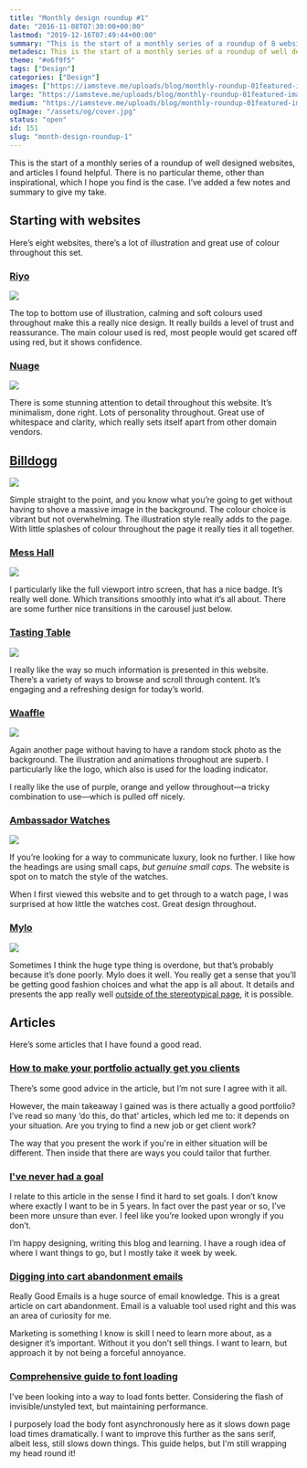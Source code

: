 ```yaml
---
title: "Monthly design roundup #1"
date: "2016-11-08T07:30:00+00:00"
lastmod: "2019-12-16T07:49:44+00:00"
summary: "This is the start of a monthly series of a roundup of 8 websites that I have found that are well designed. There is no particular theme, other than inspirational, which I hope you find is the case. I’ve added a few notes around why I believe they’re well designed as well."
metadesc: This is the start of a monthly series of a roundup of well designed websites, and articles I found helpful. I’ve added a few notes and summary to give my opinion."
theme: "#e6f9f5"
tags: ["Design"]
categories: ["Design"]
images: ["https://iamsteve.me/uploads/blog/monthly-roundup-01featured-image%402x.png"]
large: "https://iamsteve.me/uploads/blog/monthly-roundup-01featured-image%402x.png"
medium: "https://iamsteve.me/uploads/blog/monthly-roundup-01featured-image-medium%402x.png"
ogImage: "/assets/og/cover.jpg"
status: "open"
id: 151
slug: "month-design-roundup-1"
---
```


This is the start of a monthly series of a roundup of well designed websites, and articles I found helpful. There is no particular theme, other than inspirational, which I hope you find is the case. I’ve added a few notes and summary to give my take.

## Starting with websites
Here’s eight websites, there’s a lot of illustration and great use of colour throughout this set.

### [Riyo](http://www.riyo.io/)

<Image src="/static/images/blog/websites-monthly-1-riyo@2x.png" width={738} height={492} />

The top to bottom use of illustration, calming and soft colours used throughout make this a really nice design. It really builds a level of trust and reassurance. The main colour used is red, most people would get scared off using red, but it shows confidence. 

### [Nuage](https://www.nuageapp.com)

<Image src="/static/images/blog/websites-monthly-1-nuage@2x.png" width={738} height={492} />

There is some stunning attention to detail throughout this website. It’s minimalism, done right. Lots of personality throughout. Great use of whitespace and clarity, which really sets itself apart from other domain vendors.

## [Billdogg](http://billdogg.com)

<Image src="/static/images/blog/websites-monthly-1-billdogg@2x.png" width={738} height={492} />

Simple straight to the point, and you know what you’re going to get without having to shove a massive image in the background. The colour choice is vibrant but not overwhelming. The illustration style really adds to the page. With little splashes of colour throughout the page it really ties it all together.

### [Mess Hall](http://mplsmesshall.com/)

<Image src="/static/images/blog/websites-monthly-1-messhall@2x.png" width={738} height={492} />

I particularly like the full viewport intro screen, that has a nice badge. It’s really well done. Which transitions smoothly into what it’s all about. There are some further nice transitions in the carousel just below.

### [Tasting Table](https://www.tastingtable.com)

<Image src="/static/images/blog/websites-monthly-1-tasting-table@2x.jpg" width={738} height={492} />

I really like the way so much information is presented in this website. There’s a variety of ways to browse and scroll through content. It’s engaging and a refreshing design for today’s world.

### [Waaffle](https://waaffle.com)

<Image src="/static/images/blog/websites-monthly-1-waaffle@2x.png" width={738} height={492} />

Again another page without having to have a random stock photo as the background. The illustration and animations throughout are superb. I particularly like the logo, which also is used for the loading indicator. 

I really like the use of purple, orange and yellow throughout—a tricky combination to use—which is pulled off nicely.

### [Ambassador Watches](https://primeambassador.com/)

<Image src="/static/images/blog/websites-monthly-1-ambassador@2x.jpg" width={738} height={492} />

If you’re looking for a way to communicate luxury, look no further. I like how the headings are using small caps, *but genuine small caps*. The website is spot on to match the style of the watches. 

When I first viewed this website and to get through to a watch page, I was surprised at how little the watches cost. Great design throughout.

### [Mylo](http://okmylo.com)

<Image src="/static/images/blog/websites-monthly-1-mylo@2x.png" width={738} height={492} />

Sometimes I think the huge type thing is overdone, but that’s probably because it’s done poorly. Mylo does it well. You really get a sense that you’ll be getting good fashion choices and what the app is all about. It details and presents the app really well [outside of the stereotypical page](https://twitter.com/jongold/status/694591217523363840), it is possible.

## Articles
Here’s some articles that I have found a good read.

### [How to make your portfolio actually get you clients](https://clientgiant.us/how-to-make-your-portfolio-actually-get-you-clients-f3dd1e82a93f)
There’s some good advice in the article, but I’m not sure I agree with it all.

However, the main takeaway I gained was is there actually a good portfolio? I’ve read so many ‘do this, do that’ articles, which led me to: it depends on your situation. Are you trying to find a new job or get client work?

The way that you present the work if you're in either situation will be different. Then inside that there are ways you could tailor that further.

### [I've never had a goal](https://m.signalvnoise.com/ive-never-had-a-goal-c89219aedddf)
I relate to this article in the sense I find it hard to set goals. I don’t know where exactly I want to be in 5 years. In fact over the past year or so, I’ve been more unsure than ever. I feel like you’re looked upon wrongly if you don’t.

I’m happy designing, writing this blog and learning. I have a rough idea of where I want things to go, but I mostly take it week by week.

### [Digging into cart abandonment emails](https://medium.com/reallygoodemails/digging-into-abandoned-cart-emails-136b193cff8)
Really Good Emails is a huge source of email knowledge. This is a great article on cart abandonment. Email is a valuable tool used right and this was an area of curiosity for me.

Marketing is something I know is skill I need to learn more about, as a designer it’s important. Without it you don’t sell things. I want to learn, but approach it by not being a forceful annoyance.

### [Comprehensive guide to font loading](https://www.zachleat.com/web/comprehensive-webfonts/)
I've been looking into a way to load fonts better. Considering the flash of invisible/unstyled text, but maintaining performance. 

I purposely load the body font asynchronously here as it slows down page load times dramatically. I want to improve this further as the sans serif, albeit less, still slows down things. This guide helps, but I'm still wrapping my head round it!